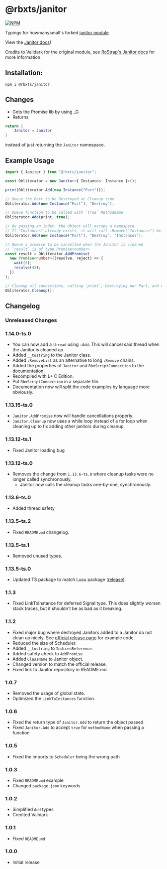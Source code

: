 # @rbxts/janitor

[![NPM](https://nodei.co/npm/@rbxts/janitor.png)](https://npmjs.org/package/@rbxts/janitor)

Typings for howmanysmall's forked [janitor module](https://github.com/howmanysmall/Janitor)

View the [Janitor docs](https://howmanysmall.github.io/Janitor/)!

Credits to Validark for the original module, see [RoStrap's Janitor docs](https://rostrap.github.io/Libraries/Events/Janitor/) for more information.

## Installation:

`npm i @rbxts/janitor`

## Changes

- Gets the Promise lib by using \_G
- Returns

```lua
return {
	Janitor = Janitor
}
```

instead of just returning the `Janitor` namespace.

## Example Usage

```typescript
import { Janitor } from "@rbxts/janitor";

const Obliterator = new Janitor<{ Instances: Instance }>();

print(Obliterator.Add(new Instance("Part")));

// Queue the Part to be Destroyed at Cleanup time
Obliterator.Add(new Instance("Part"), "Destroy");

// Queue function to be called with `true` MethodName
Obliterator.Add(print, true);

// By passing an Index, the Object will occupy a namespace
// If "Instances" already exists, it will call :Remove("Instances") before writing
Obliterator.Add(new Instance("Part"), "Destroy", "Instances");

// Queue a promise to be cancelled when the Janitor is cleaned
// `result` is of type Promise<number>
const result = Obliterator.AddPromise(
  new Promise<number>((resolve, reject) => {
    wait(5);
    resolve(42);
  })
);

// Cleanup all connections, calling `print`, Destroying our Part, and cancelling our promise
Obliterator.Cleanup();
```

## Changelog

### Unreleased Changes

### 1.14.0-ts.0

- You can now add a `thread` using `:Add`. This will cancel said thread when the Janitor is cleaned up.
- Added `__tostring` to the Janitor class.
- Added `:RemoveList` as an alternative to long `:Remove` chains.
- Added the properties of `Janitor` and `RbxScriptConnection` to the documentation.
- Recompiled with L+ C Edition.
- Put `RbxScriptConnection` in a separate file.
- Documentation now will split the code examples by language more obviously.

### 1.13.15-ts.0

- `Janitor.AddPromise` now will handle cancellations properly.
- `Janitor.Cleanup` now uses a while loop instead of a for loop when cleaning up to fix adding other janitors during cleanup.

### 1.13.12-ts.1

- Fixed Janitor loading bug

### 1.13.12-ts.0

- Removes the change from `1.13.6-ts.0` where cleanup tasks were no longer called synchronously.
  - Janitor now calls the cleanup tasks one-by-one, synchronously.

### 1.13.6-ts.0

- Added thread safety

### 1.13.5-ts.2

- Fixed `README.md` changelog.

### 1.13.5-ts.1

- Removed unused types.

### 1.13.5-ts.0

- Updated TS package to match Luau package ([release](https://github.com/howmanysmall/Janitor/releases/tag/1.13.5)).

### 1.1.3

- Fixed LinkToInstance for deferred Signal type. This does slightly worsen stack traces, but it shouldn't be as bad as it breaking.

### 1.1.2

- Fixed major bug where destroyed Janitors added to a Janitor do not clean up nicely. See [official release page](https://github.com/howmanysmall/Janitor/releases/tag/1.1.2) for example code.
- Reduced the size of Scheduler.
- Added `__tostring` to `IndicesReference`.
- Added safety check to `AddPromise`.
- Added `ClassName` to Janitor object.
- Changed version to match the official release.
- Fixed link to Janitor repository in README.md.

### 1.0.7

- Removed the usage of global state.
- Optimized the `LinkToInstances` function.

### 1.0.6

- Fixed the return type of `Janitor.Add` to return the object passed.
- Fixed `Janitor.Add` to accept `true` for `methodName` when passing a function

### 1.0.5

- Fixed the imports to `Scheduler` being the wrong path

### 1.0.3

- Fixed `README.md` example
- Changed `package.json` keywords

### 1.0.2

- Simplified `Add` types
- Credited Validark

### 1.0.1

- Fixed `README.md`

### 1.0.0

- Initial release
